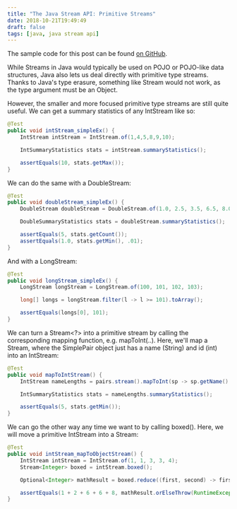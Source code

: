 ```yaml
---
title: "The Java Stream API: Primitive Streams"
date: 2018-10-21T19:49:49
draft: false
tags: [java, java stream api]
---
```


The sample code for this post can be found [on GitHub](https://github.com/nfisher23/java_stream_api_samples).

While Streams in Java would typically be used on POJO or POJO-like data structures, Java also lets us deal directly with primitive type streams.
Thanks to Java's type erasure, something like Stream<int> would not work, as the type argument must be an Object.

However, the smaller and more focused primitive type streams are still quite useful. We can get a summary statistics of any IntStream like so:

```java
@Test
public void intStream_simpleEx() {
    IntStream intStream = IntStream.of(1,4,5,8,9,10);

    IntSummaryStatistics stats = intStream.summaryStatistics();

    assertEquals(10, stats.getMax());
}

```

We can do the same with a DoubleStream:

```java
@Test
public void doubleStream_simpleEx() {
    DoubleStream doubleStream = DoubleStream.of(1.0, 2.5, 3.5, 6.5, 8.0);

    DoubleSummaryStatistics stats = doubleStream.summaryStatistics();

    assertEquals(5, stats.getCount());
    assertEquals(1.0, stats.getMin(), .01);
}

```

And with a LongStream:

```java
@Test
public void longStream_simpleEx() {
    LongStream longStream = LongStream.of(100, 101, 102, 103);

    long[] longs = longStream.filter(l -> l >= 101).toArray();

    assertEquals(longs[0], 101);
}

```

We can turn a Stream<?> into a primitive stream by calling the corresponding mapping function, e.g. mapToInt(..). Here, we'll map a Stream<SimplePair>, where the SimplePair object just has a name (String) and id (int) into an IntStream:

```java
@Test
public void mapToIntStream() {
    IntStream nameLengths = pairs.stream().mapToInt(sp -> sp.getName().length());

    IntSummaryStatistics stats = nameLengths.summaryStatistics();

    assertEquals(5, stats.getMin());
}

```

We can go the other way any time we want to by calling boxed(). Here, we will move a primitive IntStream into a Stream<Integer>:

```java
@Test
public void intStream_mapToObjectStream() {
    IntStream intStream = IntStream.of(1, 1, 3, 3, 4);
    Stream<Integer> boxed = intStream.boxed();

    Optional<Integer> mathResult = boxed.reduce((first, second) -> first + 2 * second);

    assertEquals(1 + 2 + 6 + 6 + 8, mathResult.orElseThrow(RuntimeException::new).intValue());
}

```
